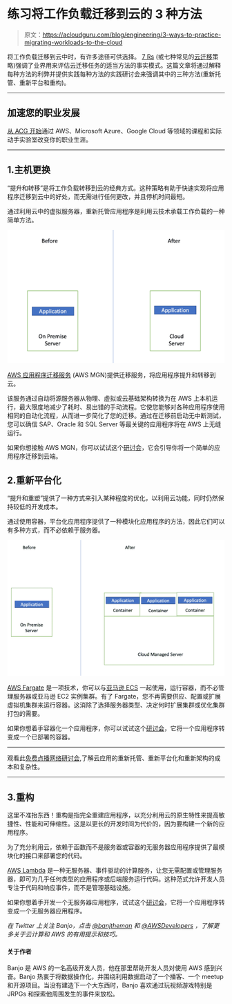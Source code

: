 # 练习将工作负载迁移到云的 3 种方法

> 原文：<https://acloudguru.com/blog/engineering/3-ways-to-practice-migrating-workloads-to-the-cloud>

将工作负载迁移到云中时，有许多途径可供选择。 [7 Rs](https://docs.aws.amazon.com/prescriptive-guidance/latest/migration-retiring-applications/apg-gloss.html#apg.migration.terms) (或七种常见的[云迁移](https://acloudguru.com/blog/business/what-is-cloud-migration)策略)强调了业界用来评估云迁移任务的适当方法的事实模式。这篇文章将通过解释每种方法的利弊并提供实践每种方法的实践研讨会来强调其中的三种方法(重新托管、重新平台和重构)。

* * *

## 加速您的职业发展

[从 ACG 开始](https://acloudguru.com/pricing)通过 AWS、Microsoft Azure、Google Cloud 等领域的课程和实际动手实验室改变你的职业生涯。

* * *

## 1.**主机更换**

“提升和转移”是将工作负载转移到云的经典方式。这种策略有助于快速实现将应用程序迁移到云中的好处，而无需进行任何更改，并且停机时间最短。

通过利用云中的虚拟服务器，重新托管应用程序是利用云技术承载工作负载的一种简单方法。

![](img/907a875faa641e75401abff1c9456532.png)

[AWS 应用程序迁移服务](https://aws.amazon.com/application-migration-service/) (AWS MGN)提供迁移服务，将应用程序提升和转移到云。

该服务通过自动将源服务器从物理、虚拟或云基础架构转换为在 AWS 上本机运行，最大限度地减少了耗时、易出错的手动流程。它使您能够对各种应用程序使用相同的自动化流程，从而进一步简化了您的迁移。通过在迁移前启动无中断测试，您可以确信 SAP、Oracle 和 SQL Server 等最关键的应用程序将在 AWS 上无缝运行。

如果你想接触 AWS MGN，你可以试试这个[研讨会](https://catalog.us-east-1.prod.workshops.aws/v2/workshops/0d3405e5-e63b-4a66-ac87-60ba62dcce7b/en-US/migrating-to-amazon-ec2)，它会引导你将一个简单的应用程序迁移到云端。

## 2.**重新平台化**

“提升和重塑”提供了一种方式来引入某种程度的优化，以利用云功能，同时仍然保持较低的开发成本。

通过使用容器，平台化应用程序提供了一种模块化应用程序的方法，因此它们可以有多种方式，而不必依赖于服务器。

![](img/438d461d0a7205bc3e23a80343e98c25.png)

[AWS Fargate](https://aws.amazon.com/fargate/) 是一项技术，你可以与[亚马逊 ECS](https://aws.amazon.com/ecs/) 一起使用，运行容器，而不必管理服务器或亚马逊 EC2 实例集群。有了 Fargate，您不再需要供应、配置或扩展虚拟机集群来运行容器。这消除了选择服务器类型、决定何时扩展集群或优化集群打包的需要。

如果你想着手容器化一个应用程序，你可以试试这个[研讨会](https://catalog.us-east-1.prod.workshops.aws/v2/workshops/0d3405e5-e63b-4a66-ac87-60ba62dcce7b/en-US/migrating-to-aws-fargate)，它将一个应用程序转变成一个已部署的容器。

* * *

观看此[免费点播网络研讨会](https://go.acloudguru.com/cloud-migration-patterns-that-really-work-webinar),了解云应用的重新托管、重新平台化和重新架构的成本和复杂性。

* * *

## 3.**重构**

这里不准抬东西！重构是指完全重建应用程序，以充分利用云的原生特性来提高敏捷性、性能和可伸缩性。这是以更长的开发时间为代价的，因为要构建一个新的应用程序。

为了充分利用云，依赖于函数而不是服务器或容器的无服务器应用程序提供了最模块化的接口来部署您的代码。

[AWS Lambda](https://aws.amazon.com/lambda/) 是一种无服务器、事件驱动的计算服务，让您无需配置或管理服务器，即可为几乎任何类型的应用程序或后端服务运行代码。这种范式允许开发人员专注于代码和响应事件，而不是管理基础设施。

如果你想着手开发一个无服务器应用程序，试试这个[研讨会](https://catalog.us-east-1.prod.workshops.aws/v2/workshops/0d3405e5-e63b-4a66-ac87-60ba62dcce7b/en-US/migrating-to-aws-lambda)，它将一个应用程序转变成一个无服务器应用程序。

*在 Twitter 上关注 Banjo，点击 [@banjtheman](https://twitter.com/banjtheman) 和 [@AWSDevelopers](https://twitter.com/awsdevelopers) ，了解更多关于云计算和 AWS 的有用提示和技巧。*

#### **关于作者**

Banjo 是 AWS 的一名高级开发人员，他在那里帮助开发人员对使用 AWS 感到兴奋。Banjo 热衷于将数据操作化，并围绕利用数据启动了一个播客、一个 meetup 和开源项目。当没有建造下一个大东西时，Banjo 喜欢通过玩视频游戏特别是 JRPGs 和探索他周围发生的事件来放松。